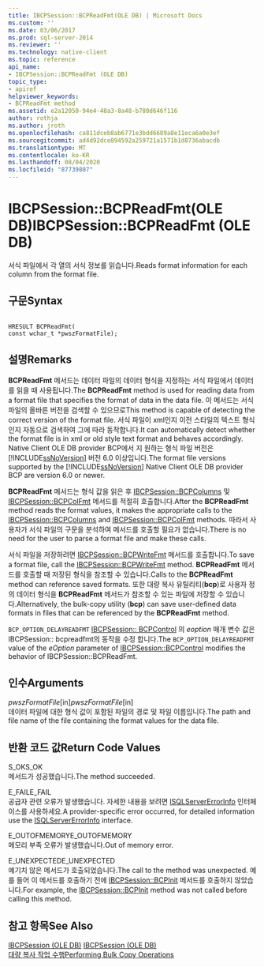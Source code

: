 ```yaml
---
title: IBCPSession::BCPReadFmt(OLE DB) | Microsoft Docs
ms.custom: ''
ms.date: 03/06/2017
ms.prod: sql-server-2014
ms.reviewer: ''
ms.technology: native-client
ms.topic: reference
api_name:
- IBCPSession::BCPReadFmt (OLE DB)
topic_type:
- apiref
helpviewer_keywords:
- BCPReadFmt method
ms.assetid: e2a12050-94e4-48a3-8a48-b780d646f116
author: rothja
ms.author: jroth
ms.openlocfilehash: ca811dceb8ab6771e3bdd6689a8e11eca6a0e3ef
ms.sourcegitcommit: ad4d92dce894592a259721a1571b1d8736abacdb
ms.translationtype: MT
ms.contentlocale: ko-KR
ms.lasthandoff: 08/04/2020
ms.locfileid: "87739807"
---
```

# <a name="ibcpsessionbcpreadfmt-ole-db"></a><span data-ttu-id="3c7c5-102">IBCPSession::BCPReadFmt(OLE DB)</span><span class="sxs-lookup"><span data-stu-id="3c7c5-102">IBCPSession::BCPReadFmt (OLE DB)</span></span>
  <span data-ttu-id="3c7c5-103">서식 파일에서 각 열의 서식 정보를 읽습니다.</span><span class="sxs-lookup"><span data-stu-id="3c7c5-103">Reads format information for each column from the format file.</span></span>  
  
## <a name="syntax"></a><span data-ttu-id="3c7c5-104">구문</span><span class="sxs-lookup"><span data-stu-id="3c7c5-104">Syntax</span></span>  
  
```  
  
HRESULT BCPReadFmt(   
const wchar_t *pwszFormatFile);  
```  
  
## <a name="remarks"></a><span data-ttu-id="3c7c5-105">설명</span><span class="sxs-lookup"><span data-stu-id="3c7c5-105">Remarks</span></span>  
 <span data-ttu-id="3c7c5-106">**BCPReadFmt** 메서드는 데이터 파일의 데이터 형식을 지정하는 서식 파일에서 데이터를 읽을 때 사용됩니다.</span><span class="sxs-lookup"><span data-stu-id="3c7c5-106">The **BCPReadFmt** method is used for reading data from a format file that specifies the format of data in the data file.</span></span> <span data-ttu-id="3c7c5-107">이 메서드는 서식 파일의 올바른 버전을 검색할 수 있으므로</span><span class="sxs-lookup"><span data-stu-id="3c7c5-107">This method is capable of detecting the correct version of the format file.</span></span> <span data-ttu-id="3c7c5-108">서식 파일이 xml인지 이전 스타일의 텍스트 형식인지 자동으로 검색하여 그에 따라 동작합니다.</span><span class="sxs-lookup"><span data-stu-id="3c7c5-108">It can automatically detect whether the format file is in xml or old style text format and behaves accordingly.</span></span> <span data-ttu-id="3c7c5-109">Native Client OLE DB provider BCP에서 지 원하는 형식 파일 버전은 [!INCLUDE[ssNoVersion](../../includes/ssnoversion-md.md)] 버전 6.0 이상입니다.</span><span class="sxs-lookup"><span data-stu-id="3c7c5-109">The format file versions supported by the [!INCLUDE[ssNoVersion](../../includes/ssnoversion-md.md)] Native Client OLE DB provider BCP are version 6.0 or newer.</span></span>  
  
 <span data-ttu-id="3c7c5-110">**BCPReadFmt** 메서드는 형식 값을 읽은 후 [IBCPSession::BCPColumns](ibcpsession-bcpcolumns-ole-db.md) 및 [IBCPSession::BCPColFmt](ibcpsession-bcpcolfmt-ole-db.md) 메서드를 적절히 호출합니다.</span><span class="sxs-lookup"><span data-stu-id="3c7c5-110">After the **BCPReadFmt** method reads the format values, it makes the appropriate calls to the [IBCPSession::BCPColumns](ibcpsession-bcpcolumns-ole-db.md) and [IBCPSession::BCPColFmt](ibcpsession-bcpcolfmt-ole-db.md) methods.</span></span> <span data-ttu-id="3c7c5-111">따라서 사용자가 서식 파일의 구문을 분석하여 메서드를 호출할 필요가 없습니다.</span><span class="sxs-lookup"><span data-stu-id="3c7c5-111">There is no need for the user to parse a format file and make these calls.</span></span>  
  
 <span data-ttu-id="3c7c5-112">서식 파일을 저장하려면 [IBCPSession::BCPWriteFmt](ibcpsession-bcpwritefmt-ole-db.md) 메서드를 호출합니다.</span><span class="sxs-lookup"><span data-stu-id="3c7c5-112">To save a format file, call the [IBCPSession::BCPWriteFmt](ibcpsession-bcpwritefmt-ole-db.md) method.</span></span> <span data-ttu-id="3c7c5-113">**BCPReadFmt** 메서드를 호출할 때 저장된 형식을 참조할 수 있습니다.</span><span class="sxs-lookup"><span data-stu-id="3c7c5-113">Calls to the **BCPReadFmt** method can reference saved formats.</span></span> <span data-ttu-id="3c7c5-114">또한 대량 복사 유틸리티(**bcp**)로 사용자 정의 데이터 형식을 **BCPReadFmt** 메서드가 참조할 수 있는 파일에 저장할 수 있습니다.</span><span class="sxs-lookup"><span data-stu-id="3c7c5-114">Alternatively, the bulk-copy utility (**bcp**) can save user-defined data formats in files that can be referenced by the **BCPReadFmt** method.</span></span>  
  
 <span data-ttu-id="3c7c5-115">`BCP_OPTION_DELAYREADFMT` [IBCPSession:: BCPControl](ibcpsession-bcpcontrol-ole-db.md) 의 *eoption* 매개 변수 값은 IBCPSession:: bcpreadfmt의 동작을 수정 합니다.</span><span class="sxs-lookup"><span data-stu-id="3c7c5-115">The `BCP_OPTION_DELAYREADFMT` value of the *eOption* parameter of [IBCPSession::BCPControl](ibcpsession-bcpcontrol-ole-db.md) modifies the behavior of IBCPSession::BCPReadFmt.</span></span>  
  
## <a name="arguments"></a><span data-ttu-id="3c7c5-116">인수</span><span class="sxs-lookup"><span data-stu-id="3c7c5-116">Arguments</span></span>  
 <span data-ttu-id="3c7c5-117">*pwszFormatFile*[in]</span><span class="sxs-lookup"><span data-stu-id="3c7c5-117">*pwszFormatFile*[in]</span></span>  
 <span data-ttu-id="3c7c5-118">데이터 파일에 대한 형식 값이 포함된 파일의 경로 및 파일 이름입니다.</span><span class="sxs-lookup"><span data-stu-id="3c7c5-118">The path and file name of the file containing the format values for the data file.</span></span>  
  
## <a name="return-code-values"></a><span data-ttu-id="3c7c5-119">반환 코드 값</span><span class="sxs-lookup"><span data-stu-id="3c7c5-119">Return Code Values</span></span>  
 <span data-ttu-id="3c7c5-120">S_OK</span><span class="sxs-lookup"><span data-stu-id="3c7c5-120">S_OK</span></span>  
 <span data-ttu-id="3c7c5-121">메서드가 성공했습니다.</span><span class="sxs-lookup"><span data-stu-id="3c7c5-121">The method succeeded.</span></span>  
  
 <span data-ttu-id="3c7c5-122">E_FAIL</span><span class="sxs-lookup"><span data-stu-id="3c7c5-122">E_FAIL</span></span>  
 <span data-ttu-id="3c7c5-123">공급자 관련 오류가 발생했습니다. 자세한 내용을 보려면 [ISQLServerErrorInfo](../../database-engine/dev-guide/isqlservererrorinfo-ole-db.md) 인터페이스를 사용하세요.</span><span class="sxs-lookup"><span data-stu-id="3c7c5-123">A provider-specific error occurred, for detailed information use the [ISQLServerErrorInfo](../../database-engine/dev-guide/isqlservererrorinfo-ole-db.md) interface.</span></span>  
  
 <span data-ttu-id="3c7c5-124">E_OUTOFMEMORY</span><span class="sxs-lookup"><span data-stu-id="3c7c5-124">E_OUTOFMEMORY</span></span>  
 <span data-ttu-id="3c7c5-125">메모리 부족 오류가 발생했습니다.</span><span class="sxs-lookup"><span data-stu-id="3c7c5-125">Out of memory error.</span></span>  
  
 <span data-ttu-id="3c7c5-126">E_UNEXPECTED</span><span class="sxs-lookup"><span data-stu-id="3c7c5-126">E_UNEXPECTED</span></span>  
 <span data-ttu-id="3c7c5-127">예기치 않은 메서드가 호출되었습니다.</span><span class="sxs-lookup"><span data-stu-id="3c7c5-127">The call to the method was unexpected.</span></span> <span data-ttu-id="3c7c5-128">예를 들어 이 메서드를 호출하기 전에 [IBCPSession::BCPInit](ibcpsession-bcpinit-ole-db.md) 메서드를 호출하지 않았습니다.</span><span class="sxs-lookup"><span data-stu-id="3c7c5-128">For example, the [IBCPSession::BCPInit](ibcpsession-bcpinit-ole-db.md) method was not called before calling this method.</span></span>  
  
## <a name="see-also"></a><span data-ttu-id="3c7c5-129">참고 항목</span><span class="sxs-lookup"><span data-stu-id="3c7c5-129">See Also</span></span>  
 <span data-ttu-id="3c7c5-130">[IBCPSession &#40;OLE DB&#41;](ibcpsession-ole-db.md) </span><span class="sxs-lookup"><span data-stu-id="3c7c5-130">[IBCPSession &#40;OLE DB&#41;](ibcpsession-ole-db.md) </span></span>  
 [<span data-ttu-id="3c7c5-131">대량 복사 작업 수행</span><span class="sxs-lookup"><span data-stu-id="3c7c5-131">Performing Bulk Copy Operations</span></span>](../native-client/features/performing-bulk-copy-operations.md)  
  
  
